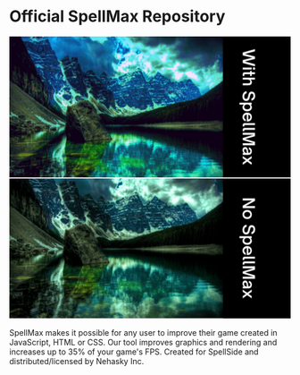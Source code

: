 # Official SpellMax Repository

![alt text](https://github.com/NervousGroove/SpellMax/blob/main/SpellMax.png)

SpellMax makes it possible for any user to improve their game created in JavaScript, HTML or CSS. Our tool improves graphics and rendering and increases up to 35% of your game's FPS. Created for SpellSide and distributed/licensed by Nehasky Inc.
